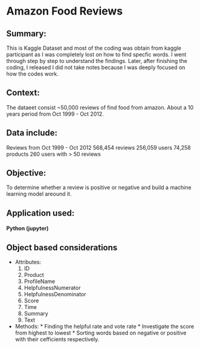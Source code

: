 # Amazon Food Reviews

## Summary:
This is Kaggle Dataset and most of the coding was obtain from kaggle participant as I was completely lost on how to find specfic words.
I went through step by step to understand the findings. Later, after finishing the coding, I released I did not take notes because I was deeply focused on how the codes work.

## Context:
The dataeet consist ~50,000 reviews of find food from amazon. About a 10 years period from Oct 1999 - Oct 2012.

## Data include:
Reviews from Oct 1999 - Oct 2012
568,454 reviews
256,059 users
74,258 products
260 users with > 50 reviews

## Objective: 
To determine whether a review is positive or negative and build a machine learning model areound it.

## Application used:
#### Python (jupyter)

## Object based considerations
  - Attributes:
    1. ID
    2. Product
    3. ProfileName
    4. HelpfulnessNumerator
    5. HelpfulnessDenominator
    6. Score
    7. Time
    8. Summary
    9. Text
   - Methods:
    * Finding the helpful rate and vote rate
    * Investigate the score from highest to lowest
    * Sorting words based on negative or positive with their cefficients respectively.
